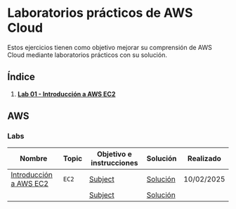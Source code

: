 # Laboratorios prácticos de AWS Cloud
Estos ejercicios tienen como objetivo mejorar su comprensión de AWS Cloud mediante laboratorios prácticos con su solución. 

## Índice
1. **[Lab 01 - Introducción a AWS EC2](#lab-01--introducción)**

## AWS
### Labs
| Nombre                 | Topic                           | Objetivo e instrucciones | Solución                      | Realizado  |
|------------------------|---------------------------------|--------------------------|-------------------------------|------------|
| [Introducción a AWS EC2](https://github.com/carovasq/aws-practice-labs/tree/main/Lab%2001%20-%20Introducci%C3%B3n%20a%20Amazon%20EC2) | `EC2` | [Subject](https://github.com/carovasq/aws-practice-labs/blob/main/Lab%2001%20-%20Introducci%C3%B3n%20a%20Amazon%20EC2/README.md) | [Solución](https://github.com/carovasq/aws-practice-labs/blob/main/Lab%2001%20-%20Introducci%C3%B3n%20a%20Amazon%20EC2/README.md) | 10/02/2025 |
|                        |                                 | [Subject](http://localhost/) | [Solución](http://localhost/) |            |

